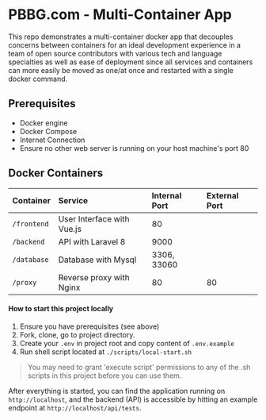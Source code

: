 PBBG.com - Multi-Container App
===============
This repo demonstrates a multi-container docker app that decouples concerns between containers for an ideal development
experience in a team of open source contributors with various tech and language specialties as well as ease of deployment
since all services and containers can more easily be moved as one/at once and restarted with a single docker command.

## Prerequisites
* Docker engine
* Docker Compose
* Internet Connection
* Ensure no other web server is running on your host machine's port 80

## Docker Containers
| Container     | Service                         | Internal Port |External Port|
|:--------------|:--------------------------------|:--------------|:------------|
| `/frontend`   | User Interface with Vue.js      | 80            |             |
| `/backend`    | API with Laravel 8              | 9000          |             |
| `/database`   | Database with Mysql             | 3306, 33060   |             |
| `/proxy`      | Reverse proxy with Nginx        | 80            |80           |

#### How to start this project locally
1. Ensure you have prerequisites (see above)
2. Fork, clone, go to project directory.
3. Create your `.env` in project root and copy content of `.env.example`
4. Run shell script located at `./scripts/local-start.sh`
> You may need to grant 'execute script' permissions to any of the .sh scripts in this project before you can use them.

After everything is started, you can find the application running on `http://localhost`, and the backend (API) is
accessible by hitting an example endpoint at `http://localhost/api/tests`.
